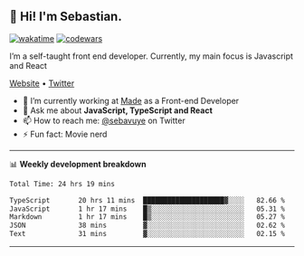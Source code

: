 ## 👋 Hi! I'm Sebastian.

[![wakatime](https://wakatime.com/badge/user/df0036c6-328a-4a39-be9b-e49417ed22a1.svg)](https://wakatime.com/@df0036c6-328a-4a39-be9b-e49417ed22a1)
[![codewars](https://www.codewars.com/users/sebavuye/badges/small)](https://www.codewars.com/users/sebavuye)

I’m a self-taught front end developer. Currently, my main focus is Javascript and React

[Website](https://sebastianvuye.be) • [Twitter](https://twitter.com/sebavuye)

- 🔭 I’m currently working at [Made](https://made.be/) as a Front-end Developer
- 💬 Ask me about **JavaScript, TypeScript and React**
- 📫 How to reach me: [@sebavuye](https://twitter.com/sebavuye) on Twitter
- ⚡ Fun fact: Movie nerd

-------

📊 **Weekly development breakdown**

<!--START_SECTION:waka-->

```txt
Total Time: 24 hrs 19 mins

TypeScript       20 hrs 11 mins  ████████████████████▓░░░░   82.66 %
JavaScript       1 hr 17 mins    █▒░░░░░░░░░░░░░░░░░░░░░░░   05.31 %
Markdown         1 hr 17 mins    █▒░░░░░░░░░░░░░░░░░░░░░░░   05.27 %
JSON             38 mins         ▓░░░░░░░░░░░░░░░░░░░░░░░░   02.62 %
Text             31 mins         ▓░░░░░░░░░░░░░░░░░░░░░░░░   02.15 %
```

<!--END_SECTION:waka-->
-------
